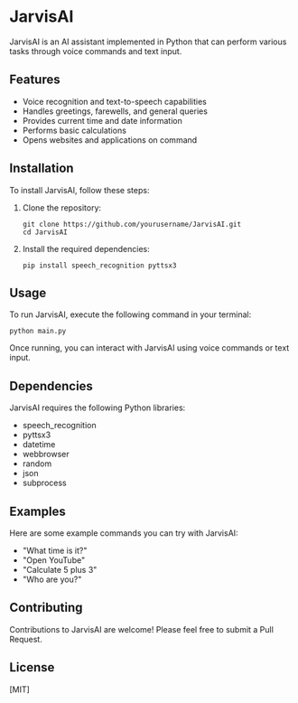 # JarvisAI

JarvisAI is an AI assistant implemented in Python that can perform various tasks through voice commands and text input.

## Features

- Voice recognition and text-to-speech capabilities
- Handles greetings, farewells, and general queries
- Provides current time and date information
- Performs basic calculations
- Opens websites and applications on command

## Installation

To install JarvisAI, follow these steps:

1. Clone the repository:
   ```
   git clone https://github.com/yourusername/JarvisAI.git
   cd JarvisAI
   ```

2. Install the required dependencies:
   ```
   pip install speech_recognition pyttsx3
   ```

## Usage

To run JarvisAI, execute the following command in your terminal:

```
python main.py
```

Once running, you can interact with JarvisAI using voice commands or text input.

## Dependencies

JarvisAI requires the following Python libraries:

- speech_recognition
- pyttsx3
- datetime
- webbrowser
- random
- json
- subprocess

## Examples

Here are some example commands you can try with JarvisAI:

- "What time is it?"
- "Open YouTube"
- "Calculate 5 plus 3"
- "Who are you?"

## Contributing

Contributions to JarvisAI are welcome! Please feel free to submit a Pull Request.

## License

[MIT]
